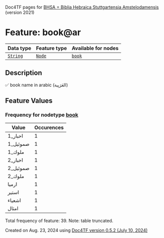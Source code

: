 Doc4TF pages for [BHSA = Biblia Hebraica Stuttgartensia Amstelodamensis](https://github.com/ETCBC/BHSA/tree/master/tf) (version 2021)
# Feature: book@ar
Data type|Feature type|Available for nodes
---|---|---
[`String`](featuresbydatatype.md#string)|[`Node`](featuresbytype.md#node)| [`book`](featuresbynodetype.md#book) 
## Description
✅ book name in arabic (العَرَبِية)
## Feature Values
### Frequency for nodetype [book](featuresbynodetype.md#book)
Value|Occurences
---|---
1_اخبار|1
1_صموئيل|1
1_ملوك|1
2_اخبار|1
2_صموئيل|1
2_ملوك|1
ارميا|1
استير|1
اشعياء|1
امثال|1

Total frequency of feature: 39. Note: table truncated.
  

Created on Aug. 23, 2024 using [Doc4TF version 0.5.2 (July 10, 2024)](https://github.com/tonyjurg/Doc4TF/blob/main/CreateFeatureDoc.ipynb) 